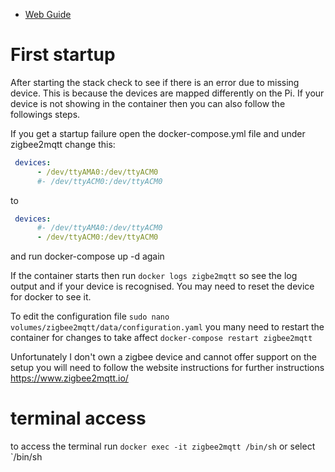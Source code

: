 
* [Web Guide](https://www.zigbee2mqtt.io/information/docker.html)

# First startup

After starting the stack check to see if there is an error due to missing device. This is because the devices are mapped differently on the Pi. If your device is not showing in the container then you can also follow the followings steps.

If you get a startup failure open the docker-compose.yml file and under zigbee2mqtt change this:

```yml
 devices:
      - /dev/ttyAMA0:/dev/ttyACM0
      #- /dev/ttyACM0:/dev/ttyACM0
```

to 

```yml
 devices:
      #- /dev/ttyAMA0:/dev/ttyACM0
      - /dev/ttyACM0:/dev/ttyACM0
```

and run docker-compose up -d again

If the container starts then run `docker logs zigbe2mqtt` so see the log output and if your device is recognised. You may need to reset the device for docker to see it.

To edit the configuration file `sudo nano volumes/zigbee2mqtt/data/configuration.yaml` you many need to restart the container for changes to take affect `docker-compose restart zigbee2mqtt`

Unfortunately I don't own a zigbee device and cannot offer support on the setup you will need to follow the website instructions for further instructions https://www.zigbee2mqtt.io/

# terminal access

to access the terminal run `docker exec -it zigbee2mqtt /bin/sh` or select `/bin/sh